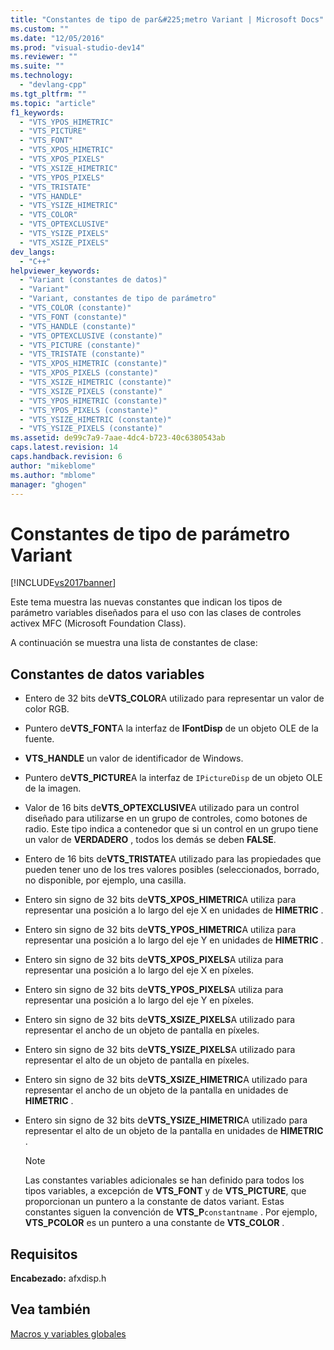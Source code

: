 ```yaml
---
title: "Constantes de tipo de par&#225;metro Variant | Microsoft Docs"
ms.custom: ""
ms.date: "12/05/2016"
ms.prod: "visual-studio-dev14"
ms.reviewer: ""
ms.suite: ""
ms.technology: 
  - "devlang-cpp"
ms.tgt_pltfrm: ""
ms.topic: "article"
f1_keywords: 
  - "VTS_YPOS_HIMETRIC"
  - "VTS_PICTURE"
  - "VTS_FONT"
  - "VTS_XPOS_HIMETRIC"
  - "VTS_XPOS_PIXELS"
  - "VTS_XSIZE_HIMETRIC"
  - "VTS_YPOS_PIXELS"
  - "VTS_TRISTATE"
  - "VTS_HANDLE"
  - "VTS_YSIZE_HIMETRIC"
  - "VTS_COLOR"
  - "VTS_OPTEXCLUSIVE"
  - "VTS_YSIZE_PIXELS"
  - "VTS_XSIZE_PIXELS"
dev_langs: 
  - "C++"
helpviewer_keywords: 
  - "Variant (constantes de datos)"
  - "Variant"
  - "Variant, constantes de tipo de parámetro"
  - "VTS_COLOR (constante)"
  - "VTS_FONT (constante)"
  - "VTS_HANDLE (constante)"
  - "VTS_OPTEXCLUSIVE (constante)"
  - "VTS_PICTURE (constante)"
  - "VTS_TRISTATE (constante)"
  - "VTS_XPOS_HIMETRIC (constante)"
  - "VTS_XPOS_PIXELS (constante)"
  - "VTS_XSIZE_HIMETRIC (constante)"
  - "VTS_XSIZE_PIXELS (constante)"
  - "VTS_YPOS_HIMETRIC (constante)"
  - "VTS_YPOS_PIXELS (constante)"
  - "VTS_YSIZE_HIMETRIC (constante)"
  - "VTS_YSIZE_PIXELS (constante)"
ms.assetid: de99c7a9-7aae-4dc4-b723-40c6380543ab
caps.latest.revision: 14
caps.handback.revision: 6
author: "mikeblome"
ms.author: "mblome"
manager: "ghogen"
---
```

# Constantes de tipo de par&#225;metro Variant
[!INCLUDE[vs2017banner](../../assembler/inline/includes/vs2017banner.md)]

Este tema muestra las nuevas constantes que indican los tipos de parámetro variables diseñados para el uso con las clases de controles activex MFC \(Microsoft Foundation Class\).  
  
 A continuación se muestra una lista de constantes de clase:  
  
##  <a name="_mfc_variant_data_constants"></a> Constantes de datos variables  
  
-   Entero de 32 bits de**VTS\_COLOR**A utilizado para representar un valor de color RGB.  
  
-   Puntero de**VTS\_FONT**A la interfaz de **IFontDisp** de un objeto OLE de la fuente.  
  
-   **VTS\_HANDLE** un valor de identificador de Windows.  
  
-   Puntero de**VTS\_PICTURE**A la interfaz de `IPictureDisp` de un objeto OLE de la imagen.  
  
-   Valor de 16 bits de**VTS\_OPTEXCLUSIVE**A utilizado para un control diseñado para utilizarse en un grupo de controles, como botones de radio.  Este tipo indica a contenedor que si un control en un grupo tiene un valor de **VERDADERO** , todos los demás se deben **FALSE**.  
  
-   Entero de 16 bits de**VTS\_TRISTATE**A utilizado para las propiedades que pueden tener uno de los tres valores posibles \(seleccionados, borrado, no disponible, por ejemplo, una casilla.  
  
-   Entero sin signo de 32 bits de**VTS\_XPOS\_HIMETRIC**A utiliza para representar una posición a lo largo del eje X en unidades de **HIMETRIC** .  
  
-   Entero sin signo de 32 bits de**VTS\_YPOS\_HIMETRIC**A utiliza para representar una posición a lo largo del eje Y en unidades de **HIMETRIC** .  
  
-   Entero sin signo de 32 bits de**VTS\_XPOS\_PIXELS**A utiliza para representar una posición a lo largo del eje X en píxeles.  
  
-   Entero sin signo de 32 bits de**VTS\_YPOS\_PIXELS**A utiliza para representar una posición a lo largo del eje Y en píxeles.  
  
-   Entero sin signo de 32 bits de**VTS\_XSIZE\_PIXELS**A utilizado para representar el ancho de un objeto de pantalla en píxeles.  
  
-   Entero sin signo de 32 bits de**VTS\_YSIZE\_PIXELS**A utilizado para representar el alto de un objeto de pantalla en píxeles.  
  
-   Entero sin signo de 32 bits de**VTS\_XSIZE\_HIMETRIC**A utilizado para representar el ancho de un objeto de la pantalla en unidades de **HIMETRIC** .  
  
-   Entero sin signo de 32 bits de**VTS\_YSIZE\_HIMETRIC**A utilizado para representar el alto de un objeto de la pantalla en unidades de **HIMETRIC** .  
  
    > [!NOTE]
    >  Las constantes variables adicionales se han definido para todos los tipos variables, a excepción de **VTS\_FONT** y de **VTS\_PICTURE**, que proporcionan un puntero a la constante de datos variant.  Estas constantes siguen la convención de **VTS\_P**`constantname` .  Por ejemplo, **VTS\_PCOLOR** es un puntero a una constante de **VTS\_COLOR** .  
  
## Requisitos  
 **Encabezado:** afxdisp.h  
  
## Vea también  
 [Macros y variables globales](../../mfc/reference/mfc-macros-and-globals.md)